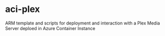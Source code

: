 # aci-plex
ARM template and scripts for deployment and interaction with a Plex Media Server deploed in Azure Container Instance
